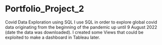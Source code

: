 # Portfolio_Project_2
Covid Data Exploration using SQL
I use SQL in order to explore global covid data originating from the beginning of the pandemic up until 9 August 2022 (date the data was downloaded).
I created some Views that could be exploited to make a dashboard in Tableau later.

